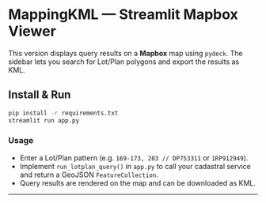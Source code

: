 # MappingKML — Streamlit Mapbox Viewer

This version displays query results on a **Mapbox** map using `pydeck`.  The sidebar lets you search for Lot/Plan polygons and export the results as KML.

## Install & Run
```bash
pip install -r requirements.txt
streamlit run app.py
```

### Usage

* Enter a Lot/Plan pattern (e.g. `169-173, 203 // DP753311` or `1RP912949`).
* Implement `run_lotplan_query()` in `app.py` to call your cadastral service and return a GeoJSON `FeatureCollection`.
* Query results are rendered on the map and can be downloaded as KML.

---

